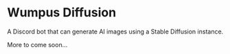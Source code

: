 # Wumpus Diffusion

A Discord bot that can generate AI images using a Stable Diffusion instance.

More to come soon...
